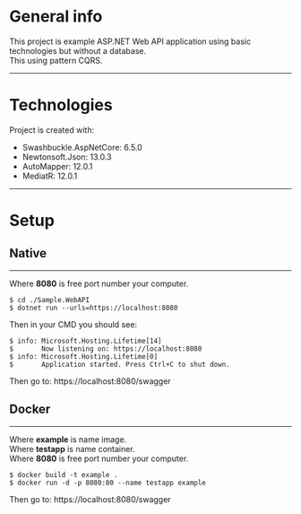 # General info
This project is example ASP.NET Web API application using basic technologies but without a database. \
This using pattern CQRS.

---

# Technologies
Project is created with:

* Swashbuckle.AspNetCore: 6.5.0
* Newtonsoft.Json: 13.0.3
* AutoMapper: 12.0.1
* MediatR: 12.0.1

***

# Setup

## Native

---

Where **8080** is free port number your computer.

```
$ cd ./Sample.WebAPI
$ dotnet run --urls=https://localhost:8080
```

Then in your CMD you should see:

```
$ info: Microsoft.Hosting.Lifetime[14]
$       Now listening on: https://localhost:8080
$ info: Microsoft.Hosting.Lifetime[0]
$       Application started. Press Ctrl+C to shut down.
```

Then go to: https://localhost:8080/swagger

## Docker

---

Where **example** is name image. \
Where **testapp** is name container. \
Where **8080** is free port number your computer.

```
$ docker build -t example .
$ docker run -d -p 8080:80 --name testapp example
```

Then go to: https://localhost:8080/swagger
